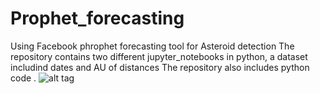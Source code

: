 # Prophet_forecasting
Using Facebook phrophet forecasting tool for Asteroid detection
The repository contains two different jupyter_notebooks in python, a dataset includind dates and AU of distances 
The repository also includes python code .
![alt tag](https://github.com/SoyGema/Prophet_forecasting/blob/master/forecasting.png)
